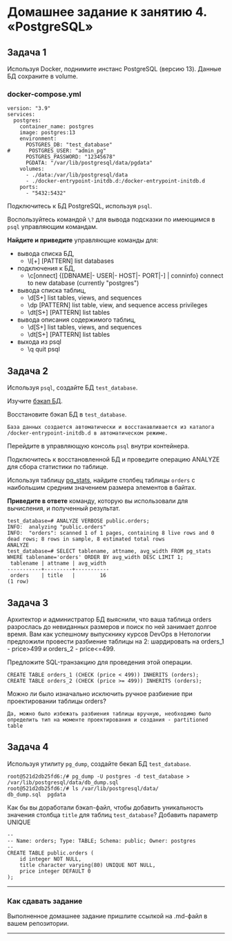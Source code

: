 # Домашнее задание к занятию 4. «PostgreSQL»

## Задача 1

Используя Docker, поднимите инстанс PostgreSQL (версию 13). Данные БД сохраните в volume.
### docker-compose.yml
```
version: "3.9"
services:
  postgres:
    container_name: postgres
    image: postgres:13
    environment:
      POSTGRES_DB: "test_database"
#      POSTGRES_USER: "admin_pg"
      POSTGRES_PASSWORD: "12345678"
      PGDATA: "/var/lib/postgresql/data/pgdata"
    volumes:
      - ./data:/var/lib/postgresql/data
      - ./docker-entrypoint-initdb.d:/docker-entrypoint-initdb.d
    ports:
      - "5432:5432"

```

Подключитесь к БД PostgreSQL, используя `psql`.

Воспользуйтесь командой `\?` для вывода подсказки по имеющимся в `psql` управляющим командам.

**Найдите и приведите** управляющие команды для:

- вывода списка БД,
  - \l[+]   [PATTERN]      list databases
- подключения к БД,
  - \c[onnect] {[DBNAME|- USER|- HOST|- PORT|-] | conninfo}
                           connect to new database (currently "postgres")
- вывода списка таблиц,
  - \d[S+]                 list tables, views, and sequences
  - \dp     [PATTERN]      list table, view, and sequence access privileges
  - \dt[S+] [PATTERN]      list tables
- вывода описания содержимого таблиц,
  - \d[S+]                 list tables, views, and sequences
  - \dt[S+] [PATTERN]      list tables
- выхода из psql
  - \q                     quit psql

## Задача 2

Используя `psql`, создайте БД `test_database`.

Изучите [бэкап БД](https://github.com/netology-code/virt-homeworks/tree/virt-11/06-db-04-postgresql/test_data).

Восстановите бэкап БД в `test_database`.
```
База данных создается автоматически и восстанавливается из каталога /docker-entrypoint-initdb.d в автоматическом режиме.
```
Перейдите в управляющую консоль `psql` внутри контейнера.

Подключитесь к восстановленной БД и проведите операцию ANALYZE для сбора статистики по таблице.

Используя таблицу [pg_stats](https://postgrespro.ru/docs/postgresql/12/view-pg-stats), найдите столбец таблицы `orders` 
с наибольшим средним значением размера элементов в байтах.

**Приведите в ответе** команду, которую вы использовали для вычисления, и полученный результат.
```
test_database=# ANALYZE VERBOSE public.orders;
INFO:  analyzing "public.orders"
INFO:  "orders": scanned 1 of 1 pages, containing 8 live rows and 0 dead rows; 8 rows in sample, 8 estimated total rows
ANALYZE
test_database=# SELECT tablename, attname, avg_width FROM pg_stats WHERE tablename='orders' ORDER BY avg_width DESC LIMIT 1;
 tablename | attname | avg_width 
-----------+---------+-----------
 orders    | title   |        16
(1 row)
```

## Задача 3

Архитектор и администратор БД выяснили, что ваша таблица orders разрослась до невиданных размеров и
поиск по ней занимает долгое время. Вам как успешному выпускнику курсов DevOps в Нетологии предложили
провести разбиение таблицы на 2: шардировать на orders_1 - price>499 и orders_2 - price<=499.

Предложите SQL-транзакцию для проведения этой операции.
```
CREATE TABLE orders_1 (CHECK (price < 499)) INHERITS (orders);
CREATE TABLE orders_2 (CHECK (price >= 499)) INHERITS (orders);

```
Можно ли было изначально исключить ручное разбиение при проектировании таблицы orders?
```
Да, можно было избежать разбиения таблицы вручную, необходимо было определить тип на моменте проектирования и создания - partitioned table
```

## Задача 4

Используя утилиту `pg_dump`, создайте бекап БД `test_database`.
```
root@521d2db25fd6:/# pg_dump -U postgres -d test_database > /var/lib/postgresql/data/db_dump.sql
root@521d2db25fd6:/# ls /var/lib/postgresql/data/
db_dump.sql  pgdata
```

Как бы вы доработали бэкап-файл, чтобы добавить уникальность значения столбца `title` для таблиц `test_database`?
Добавить параметр UNIQUE
```
--
-- Name: orders; Type: TABLE; Schema: public; Owner: postgres
--
CREATE TABLE public.orders (
    id integer NOT NULL,
    title character varying(80) UNIQUE NOT NULL,
    price integer DEFAULT 0
);
```
---

### Как cдавать задание

Выполненное домашнее задание пришлите ссылкой на .md-файл в вашем репозитории.

---

